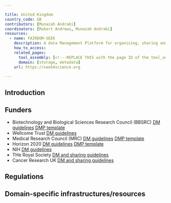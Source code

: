 ```yaml
---

title: United Kingdom
country_code: GB
contributors: [Munazah Andrabi]
coordinators: [Robert Andrews, Munazah Andrabi]
resources:
  - name: FAIRDOM-SEEK
    description: A data Management Platform for organising, sharing and publishing research datasets, models, protocols, samples, publications and other research outcomes.
    how_to_access: 
    related_pages:
      tool_assembly: [<!---REPLACE THIS with the page ID of the tool_assembly pages that you want to list here as related pages--->]
      domain: [storage, metadata]
    url: https://seek4science.org
    
---
```


## Introduction 

<!---General RDM considerations for your country, how to deal with RDM on a national level--->

## Funders 
   * Biotechnology and Biological Sciences Research Council (BBSRC) [DM guidelines](https://www.ukri.org/councils/bbsrc/guidance-for-applicants/what-to-include-in-your-application/data-management-plan/) [DMP template](https://www.ukri.org/publications/data-management-plan-template/)
   * Wellcome Trust [DM guidelines](https://wellcome.org/grant-funding/guidance/data-software-materials-management-and-sharing-policy)
   * Medical Research Council (MRC) [DM guidelines](https://www.ukri.org/councils/mrc/guidance-for-applicants/policies-and-guidance-for-researchers/data-sharing/) [DMP template](https://www.ukri.org/publications/data-management-plan-template/)
   * Horizon 2020 [DM guidelines](https://ec.europa.eu/research/participants/docs/h2020-funding-guide/cross-cutting-issues/open-access-data-management/data-management_en.htm) [DMP template](http://ec.europa.eu/research/participants/data/ref/h2020/gm/reporting/h2020-erc-tpl-oa-data-mgt-plan_en.docx)
   * NIH [DM guidelines](https://grants.nih.gov/grants/policy/data_sharing/data_sharing_guidance.htm)
   * THe Royal Society [DM and sharing guidelines](https://royalsociety.org/journals/ethics-policies/data-sharing-mining/)
   * Cancer Research UK [DM and sharing guidelines](https://www.cancerresearchuk.org/funding-for-researchers/applying-for-funding/policies-that-affect-your-grant/submission-of-a-data-sharing-and-preservation-strategy/data-sharing-guidelines)

## Regulations

## Domain-specific infrastructures/resources
